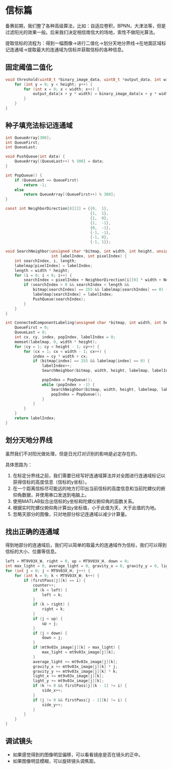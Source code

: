# 信标篇

备赛前期，我们整了各种高级算法，比如：自适应卷积，BPNN，大津法等，但是过滤阳光的效果一般。后来我们决定相信南信大的场地，索性不做阳光算法。

提取信标的流程为：得到一幅图像->进行二值化->划分天地分界线->在地面区域标记连通域->提取最大的连通域为信标并获取信标的各种信息。

## 固定阈值二值化

``` c
void threshold(uint8_t *binary_image_data, uint8_t *output_data, int width, int height, int thres) {
	for (int y = 0; y < height; y++) {
		for (int x = 0; x < width; x++) {
			output_data[x + y * width] = binary_image_data[x + y * width] > thres ? 255 : 0;
		}
	}
}
```

## 种子填充法标记连通域

``` c
int QueueArray[300];
int QueueFirst;
int QueueLast;

void PushQueue(int data) {
	QueueArray[(QueueLast++) % 300] = data;
}

int PopQueue() {
	if (QueueLast == QueueFirst)
		return -1;
	else
		return QueueArray[(QueueFirst++) % 300];
}

const int NeighborDirection[8][2] = {{0,  1},
									 {1,  1},
									 {1,  0},
									 {1,  -1},
									 {0,  -1},
									 {-1, -1},
									 {-1, 0},
									 {-1, 1}};

void SearchNeighbor(unsigned char *bitmap, int width, int height, unsigned char *labelmap,
					int labelIndex, int pixelIndex) {
	int searchIndex, i, length;
	labelmap[pixelIndex] = labelIndex;
	length = width * height;
	for (i = 0; i < 8; i++) {
		searchIndex = pixelIndex + NeighborDirection[i][0] * width + NeighborDirection[i][1];
		if (searchIndex > 0 && searchIndex < length &&
			bitmap[searchIndex] == 255 && labelmap[searchIndex] == 0) {
			labelmap[searchIndex] = labelIndex;
			PushQueue(searchIndex);
		}
	}
}

int ConnectedComponentLabeling(unsigned char *bitmap, int width, int height, unsigned char *labelmap) {
	QueueFirst = 0;
	QueueLast = 0;
	int cx, cy, index, popIndex, labelIndex = 0;
	memset(labelmap, 0, width * height);
	for (cy = 1; cy < height - 1; cy++) {
		for (cx = 1; cx < width - 1; cx++) {
			index = cy * width + cx;
			if (bitmap[index] == 255 && labelmap[index] == 0) {
				labelIndex++;
				SearchNeighbor(bitmap, width, height, labelmap, labelIndex, index);

				popIndex = PopQueue();
				while (popIndex > -1) {
					SearchNeighbor(bitmap, width, height, labelmap, labelIndex, popIndex);
					popIndex = PopQueue();
				}
			}
		}
	}
	return labelIndex;
}
```

## 划分天地分界线

虽然我们不对阳光做处理，但是日光灯对识别的影响是必定存在的。

具体思路为：

1. 在标定分界线之前，我们需要已经写好连通域算法并对全图进行连通域标记以获得信标的高度信息（信标的y坐标）。
2. 在一个距离信标尽可能远的地方打印出当前信标的高度信息和当前陀螺仪的俯仰角数据，并使用串口发送到电脑上。
3. 使用MATLAB拟合出信标的y坐标和陀螺仪俯仰角的函数关系。
4. 根据实时陀螺仪俯仰角计算出y坐标值，小于此值为天，大于此值的为地。
5. 忽略天部分的图像，只对地部分标记连通域以减少计算量。

## 找出正确的连通域

得到地部分的连通域后，我们可以简单的取最大的连通域作为信标，我们可以得到信标的大小、位置等信息。

``` c
left = MT9V03X_W, right = 0, up = MT9V03X_H, down = 0;
int max_light = 0, average_light = 0, gravity_x = 0, gravity_y = 0, light_x = 0, light_y = 0, side_x = 0, side_y = 0, counter = 0;
for (int j = 0; j < MT9V03X_H; j++) {
	for (int k = 0; k < MT9V03X_W; k++) {
		if (firstPass[j][k] == i) {
			counter++;
			if (k < left) {
				left = k;
			}
			if (k > right) {
				right = k;
			}
			if (j < up) {
				up = j;
			}
			if (j > down) {
				down = j;
			}
			if (mt9v03x_image[j][k] > max_light) {
				max_light = mt9v03x_image[j][k];
			}
			average_light += mt9v03x_image[j][k];
			gravity_x += mt9v03x_image[j][k] * j;
			gravity_y += mt9v03x_image[j][k] * k;
			light_x += mt9v03x_image[j][k];
			light_y += mt9v03x_image[j][k];
			if (k != 0 && firstPass[j][k - 1] != i) {
				side_x++;
			}
			if (j != 0 && firstPass[j - 1][k] != i) {
				side_y++;
			}
		}
	}
}
```

## 调试镜头

- 如果感觉得到的图像明显偏移，可以看看镜座是否在镜头的正中。
- 如果图像明显模糊，可以旋转镜头调焦距。
